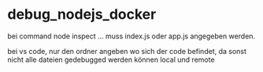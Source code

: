 # debug_nodejs_docker


bei command node inspect ... muss index.js oder app.js angegeben werden.

bei vs code, nur den ordner angeben wo sich der code befindet, da sonst nicht alle dateien gedebugged werden können
local und remote
